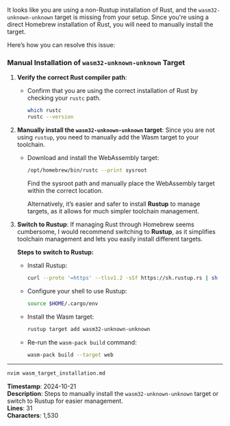 It looks like you are using a non-Rustup installation of Rust, and the `wasm32-unknown-unknown` target is missing from your setup. Since you're using a direct Homebrew installation of Rust, you will need to manually install the target.

Here’s how you can resolve this issue:

### Manual Installation of `wasm32-unknown-unknown` Target

1. **Verify the correct Rust compiler path**:
   - Confirm that you are using the correct installation of Rust by checking your `rustc` path.
     ```bash
     which rustc
     rustc --version
     ```

2. **Manually install the `wasm32-unknown-unknown` target**:
   Since you are not using `rustup`, you need to manually add the Wasm target to your toolchain.

   - Download and install the WebAssembly target:
     ```bash
     /opt/homebrew/bin/rustc --print sysroot
     ```
     Find the sysroot path and manually place the WebAssembly target within the correct location.

     Alternatively, it’s easier and safer to install **Rustup** to manage targets, as it allows for much simpler toolchain management.

3. **Switch to Rustup**:
   If managing Rust through Homebrew seems cumbersome, I would recommend switching to **Rustup**, as it simplifies toolchain management and lets you easily install different targets.

   **Steps to switch to Rustup:**
   - Install Rustup:
     ```bash
     curl --proto '=https' --tlsv1.2 -sSf https://sh.rustup.rs | sh
     ```
   - Configure your shell to use Rustup:
     ```bash
     source $HOME/.cargo/env
     ```
   - Install the Wasm target:
     ```bash
     rustup target add wasm32-unknown-unknown
     ```

   - Re-run the `wasm-pack build` command:
     ```bash
     wasm-pack build --target web
     ```

---

```bash
nvim wasm_target_installation.md
```

**Timestamp**: 2024-10-21  
**Description**: Steps to manually install the `wasm32-unknown-unknown` target or switch to Rustup for easier management.  
**Lines**: 31  
**Characters**: 1,530
